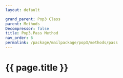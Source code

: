 ```yaml
---
layout: default

grand_parent: Pop3 Class
parent: Methods
Decompressor: false
title: Pop3.Pass Method
nav_order: 6
permalink: /package/mailpackage/pop3/methods/pass
---
```

# {{ page.title }}